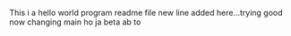 This i a hello world program readme file
new line added here...trying good now
changing main
ho ja beta ab to
